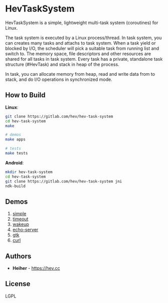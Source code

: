 # HevTaskSystem

HevTaskSystem is a simple, lightweight multi-task system (coroutines) for Linux.

The task system is executed by a Linux process/thread. In task system, you can
creates many tasks and attachs to task system. When a task yield or blocked by
I/O, the scheduler will pick a suitable task from running list and switch to.
The memory space, file descriptors and other resources are shared for all tasks
in task system. Every task has a private, standalone task structure (#HevTask)
and stack in heap of the process.

In task, you can allocate memory from heap, read and write data from to stack,
and do I/O operations in synchronized mode.

## How to Build

**Linux**:
```bash
git clone https://gitlab.com/hev/hev-task-system
cd hev-task-system
make

# demos
make apps

# tests
make tests
```

**Android**:
```bash
mkdir hev-task-system
cd hev-task-system
git clone https://gitlab.com/hev/hev-task-system jni
ndk-build
```

## Demos
1. [simple](https://gitlab.com/hev/hev-task-system/blob/master/apps/simple.c)
1. [timeout](https://gitlab.com/hev/hev-task-system/blob/master/apps/timeout.c)
1. [wakeup](https://gitlab.com/hev/hev-task-system/blob/master/apps/wakeup.c)
1. [echo-server](https://gitlab.com/hev/hev-task-system/blob/master/apps/echo-server.c)
1. [gtk](https://gitlab.com/hev/hev-task-system/blob/master/apps/gtk.c)
1. [curl](https://gitlab.com/hev/hev-task-system/blob/master/apps/curl.c)

## Authors
* **Heiher** - https://hev.cc

## License
LGPL

